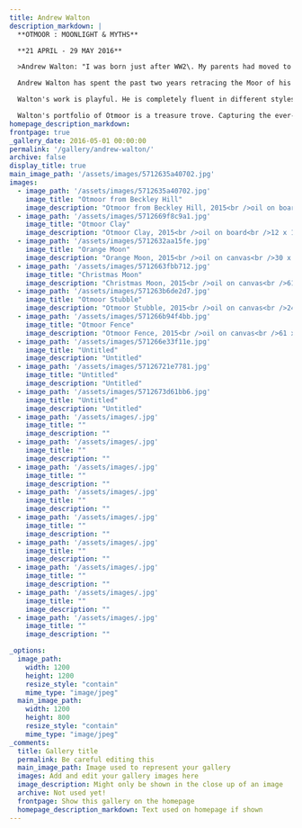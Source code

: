 ```yaml
---
title: Andrew Walton
description_markdown: |
  **OTMOOR : MOONLIGHT & MYTHS**

  **21 APRIL - 29 MAY 2016**

  >Andrew Walton: "I was born just after WW2\. My parents had moved to Noke when they married in the early 1940s. We lived in a tiny cottage totally lacking modern amenities. No electricity, water from the well and an earth loo in 'The Elm Barn', a shed with a grand name, all set in a third of an acre of orchard. An artist’s retreat from the hurly burly of war torn London, this was my world -  apple trees to climb, a stream to splash in, a duck pond beyond the gate where my brother and I launched catamaran boats whittled from elder sticks. The village was a place apart - a road petering out on the edge of the moor, smelling of cows and cow parsley, deep ditches fringed by pollarded willows, and a huge sky. This is the place my life started.”

  Andrew Walton has spent the past two years retracing the Moor of his childhood years.  Otmoor remains a 'place apart'. Recorded in the Domesday Book, it is a wild and quiet refuge, a nature reserve with wooden walkways that ensure an uninterrupted haven for the rhythms of nature that play out under high skies - the breath of murmurations overhead, and haunting calls of water birds.  A landscape of myth and wildness has been the impetus for Walton's paintings and poems by David Attwooll. 'Walking friends' of many years, painter and poet have created work that explores and celebrates an ancient landscape.  

  Walton's work is playful. He is completely fluent in different styles of painting that he selects to achieve his goal.  He is master of paring down, so although at home with a classically contemporary, figurative rendition of views across the moor in oil on board, he shifts seemlessly to an abstracted translation at whim, celebrating the broad stretch of a generous horizon and the rustle of wind in reeds, in no more than a few lines on flat fields of colour - minimalist paintings in oil on canvas.

  Walton's portfolio of Otmoor is a treasure trove. Capturing the ever-changing beauty of the moor, he pitches us from daylight to dusk in oils and watercolour, and across moonlit reeds hatched onto paper.  He is as strong in monochrome as in high colour, articulate in abstraction as in figuration, a truly gifted and inquisitive artist with his heart immersed in landscape... _Jenny Blyth_ 2016
homepage_description_markdown: 
frontpage: true
_gallery_date: 2016-05-01 00:00:00
permalink: '/gallery/andrew-walton/'
archive: false
display_title: true
main_image_path: '/assets/images/5712635a40702.jpg'
images:
  - image_path: '/assets/images/5712635a40702.jpg'
    image_title: "Otmoor from Beckley Hill"
    image_description: "Otmoor from Beckley Hill, 2015<br />oil on board<br />12 x 15 1/2 in"
  - image_path: '/assets/images/5712669f8c9a1.jpg'
    image_title: "Otmoor Clay"
    image_description: "Otmoor Clay, 2015<br />oil on board<br />12 x 15 1/2 in"
  - image_path: '/assets/images/5712632aa15fe.jpg'
    image_title: "Orange Moon"
    image_description: "Orange Moon, 2015<br />oil on canvas<br />30 x 40 in"
  - image_path: '/assets/images/5712663fbb712.jpg'
    image_title: "Christmas Moon"
    image_description: "Christmas Moon, 2015<br />oil on canvas<br />61 x 61 cm"
  - image_path: '/assets/images/571263b6de2d7.jpg'
    image_title: "Otmoor Stubble"
    image_description: "Otmoor Stubble, 2015<br />oil on canvas<br />24 x 24 in"
  - image_path: '/assets/images/571266b94f4bb.jpg'
    image_title: "Otmoor Fence"
    image_description: "Otmoor Fence, 2015<br />oil on canvas<br />61 x 61 cm"
  - image_path: '/assets/images/571266e33f11e.jpg'
    image_title: "Untitled"
    image_description: "Untitled"
  - image_path: '/assets/images/57126721e7781.jpg'
    image_title: "Untitled"
    image_description: "Untitled"
  - image_path: '/assets/images/5712673d61bb6.jpg'
    image_title: "Untitled"
    image_description: "Untitled"
  - image_path: '/assets/images/.jpg'
    image_title: ""
    image_description: ""
  - image_path: '/assets/images/.jpg'
    image_title: ""
    image_description: ""
  - image_path: '/assets/images/.jpg'
    image_title: ""
    image_description: ""
  - image_path: '/assets/images/.jpg'
    image_title: ""
    image_description: ""
  - image_path: '/assets/images/.jpg'
    image_title: ""
    image_description: ""
  - image_path: '/assets/images/.jpg'
    image_title: ""
    image_description: ""
  - image_path: '/assets/images/.jpg'
    image_title: ""
    image_description: ""
  - image_path: '/assets/images/.jpg'
    image_title: ""
    image_description: ""
  - image_path: '/assets/images/.jpg'
    image_title: ""
    image_description: ""

_options:
  image_path:
    width: 1200
    height: 1200
    resize_style: "contain"
    mime_type: "image/jpeg"
  main_image_path:
    width: 1200
    height: 800
    resize_style: "contain"
    mime_type: "image/jpeg"
_comments:
  title: Gallery title
  permalink: Be careful editing this
  main_image_path: Image used to represent your gallery
  images: Add and edit your gallery images here
  image_description: Might only be shown in the close up of an image
  archive: Not used yet!
  frontpage: Show this gallery on the homepage
  homepage_description_markdown: Text used on homepage if shown
---
```

